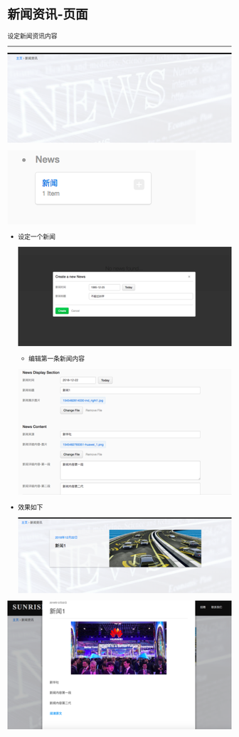 # 新闻资讯-页面

设定新闻资讯内容

---



![Screenshot](img/news/news0.png)

![Screenshot](img/news/news1.png)

* 设定一个新闻

  ![Screenshot](img/news/news2.png)



  * 编辑第一条新闻内容

  ![Screenshot](img/news/news3.png)

* 效果如下

  ![Screenshot](img/news/news3_1.png)

![Screenshot](img/news/news3_2.png)